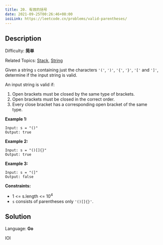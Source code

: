 ```yaml
---
title: 20. 有效的括号
date: 2021-09-25T00:26:46+08:00
ioiLink: https://leetcode.cn/problems/valid-parentheses/
---
```


## Description

Difficulty: **简单**

Related Topics: [Stack](https://leetcode.cn/tag/https://leetcode.cn/tag/stack//), [String](https://leetcode.cn/tag/https://leetcode.cn/tag/string//)


Given a string `s` containing just the characters `'('`, `')'`, `'{'`, `'}'`, `'['` and `']'`, determine if the input string is valid.

An input string is valid if:

1.  Open brackets must be closed by the same type of brackets.
2.  Open brackets must be closed in the correct order.
3.  Every close bracket has a corresponding open bracket of the same type.

**Example 1:**

```
Input: s = "()"
Output: true
```

**Example 2:**

```
Input: s = "()[]{}"
Output: true
```

**Example 3:**

```
Input: s = "(]"
Output: false
```

**Constraints:**

*   1 <= s.length <= 10<sup>4</sup>
*   `s` consists of parentheses only `'()[]{}'`.


## Solution

Language: **Go**

IOI
